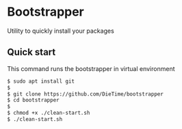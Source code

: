 # Bootstrapper

Utility to quickly install your packages

## Quick start

This command runs the bootstrapper in virtual environment

```bash
$ sudo apt install git
$
$ git clone https://github.com/DieTime/bootstrapper
$ cd bootstrapper
$
$ chmod +x ./clean-start.sh
$ ./clean-start.sh
```
